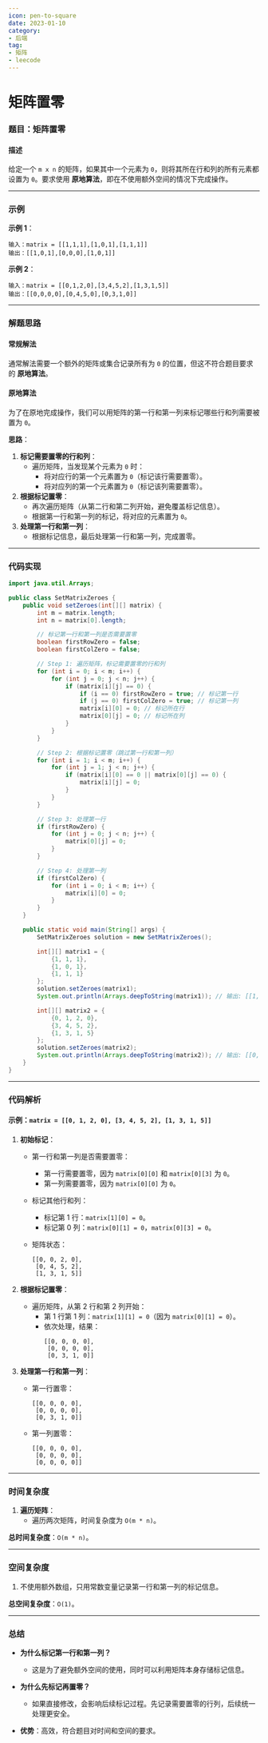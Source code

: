 ```yaml
---
icon: pen-to-square
date: 2023-01-10
category:
- 后端
tag:
- 矩阵
- leecode
---
```

# 矩阵置零

### **题目：矩阵置零**

#### **描述**
给定一个 `m x n` 的矩阵，如果其中一个元素为 `0`，则将其所在行和列的所有元素都设置为 `0`。要求使用 **原地算法**，即在不使用额外空间的情况下完成操作。

---

### **示例**

**示例 1**：
```
输入：matrix = [[1,1,1],[1,0,1],[1,1,1]]
输出：[[1,0,1],[0,0,0],[1,0,1]]
```

**示例 2**：
```
输入：matrix = [[0,1,2,0],[3,4,5,2],[1,3,1,5]]
输出：[[0,0,0,0],[0,4,5,0],[0,3,1,0]]
```

---

### **解题思路**

#### **常规解法**
通常解法需要一个额外的矩阵或集合记录所有为 `0` 的位置，但这不符合题目要求的 **原地算法**。

#### **原地算法**
为了在原地完成操作，我们可以用矩阵的第一行和第一列来标记哪些行和列需要被置为 `0`。

**思路**：
1. **标记需要置零的行和列**：
    - 遍历矩阵，当发现某个元素为 `0` 时：
        - 将对应行的第一个元素置为 `0`（标记该行需要置零）。
        - 将对应列的第一个元素置为 `0`（标记该列需要置零）。
2. **根据标记置零**：
    - 再次遍历矩阵（从第二行和第二列开始，避免覆盖标记信息）。
    - 根据第一行和第一列的标记，将对应的元素置为 `0`。
3. **处理第一行和第一列**：
    - 根据标记信息，最后处理第一行和第一列，完成置零。

---

### **代码实现**

```java
import java.util.Arrays;

public class SetMatrixZeroes {
    public void setZeroes(int[][] matrix) {
        int m = matrix.length;
        int n = matrix[0].length;

        // 标记第一行和第一列是否需要置零
        boolean firstRowZero = false;
        boolean firstColZero = false;

        // Step 1: 遍历矩阵，标记需要置零的行和列
        for (int i = 0; i < m; i++) {
            for (int j = 0; j < n; j++) {
                if (matrix[i][j] == 0) {
                    if (i == 0) firstRowZero = true; // 标记第一行
                    if (j == 0) firstColZero = true; // 标记第一列
                    matrix[i][0] = 0; // 标记所在行
                    matrix[0][j] = 0; // 标记所在列
                }
            }
        }

        // Step 2: 根据标记置零（跳过第一行和第一列）
        for (int i = 1; i < m; i++) {
            for (int j = 1; j < n; j++) {
                if (matrix[i][0] == 0 || matrix[0][j] == 0) {
                    matrix[i][j] = 0;
                }
            }
        }

        // Step 3: 处理第一行
        if (firstRowZero) {
            for (int j = 0; j < n; j++) {
                matrix[0][j] = 0;
            }
        }

        // Step 4: 处理第一列
        if (firstColZero) {
            for (int i = 0; i < m; i++) {
                matrix[i][0] = 0;
            }
        }
    }

    public static void main(String[] args) {
        SetMatrixZeroes solution = new SetMatrixZeroes();

        int[][] matrix1 = {
            {1, 1, 1},
            {1, 0, 1},
            {1, 1, 1}
        };
        solution.setZeroes(matrix1);
        System.out.println(Arrays.deepToString(matrix1)); // 输出: [[1,0,1],[0,0,0],[1,0,1]]

        int[][] matrix2 = {
            {0, 1, 2, 0},
            {3, 4, 5, 2},
            {1, 3, 1, 5}
        };
        solution.setZeroes(matrix2);
        System.out.println(Arrays.deepToString(matrix2)); // 输出: [[0,0,0,0],[0,4,5,0],[0,3,1,0]]
    }
}
```

---

### **代码解析**

#### 示例：`matrix = [[0, 1, 2, 0], [3, 4, 5, 2], [1, 3, 1, 5]]`

1. **初始标记**：
    - 第一行和第一列是否需要置零：
        - 第一行需要置零，因为 `matrix[0][0]` 和 `matrix[0][3]` 为 `0`。
        - 第一列需要置零，因为 `matrix[0][0]` 为 `0`。

    - 标记其他行和列：
        - 标记第 1 行：`matrix[1][0] = 0`。
        - 标记第 0 列：`matrix[0][1] = 0`，`matrix[0][3] = 0`。

    - 矩阵状态：
      ```
      [[0, 0, 2, 0],
       [0, 4, 5, 2],
       [1, 3, 1, 5]]
      ```

2. **根据标记置零**：
    - 遍历矩阵，从第 2 行和第 2 列开始：
        - 第 1 行第 1 列：`matrix[1][1] = 0`（因为 `matrix[0][1] = 0`）。
        - 依次处理，结果：
          ```
          [[0, 0, 0, 0],
           [0, 0, 0, 0],
           [0, 3, 1, 0]]
          ```

3. **处理第一行和第一列**：
    - 第一行置零：
      ```
      [[0, 0, 0, 0],
       [0, 0, 0, 0],
       [0, 3, 1, 0]]
      ```
    - 第一列置零：
      ```
      [[0, 0, 0, 0],
       [0, 0, 0, 0],
       [0, 0, 0, 0]]
      ```

---

### **时间复杂度**
1. **遍历矩阵**：
    - 遍历两次矩阵，时间复杂度为 `O(m * n)`。

**总时间复杂度**：`O(m * n)`。

---

### **空间复杂度**
1. 不使用额外数组，只用常数变量记录第一行和第一列的标记信息。

**总空间复杂度**：`O(1)`。

---

### **总结**

- **为什么标记第一行和第一列？**
    - 这是为了避免额外空间的使用，同时可以利用矩阵本身存储标记信息。

- **为什么先标记再置零？**
    - 如果直接修改，会影响后续标记过程。先记录需要置零的行列，后续统一处理更安全。

- **优势**：高效，符合题目对时间和空间的要求。  
